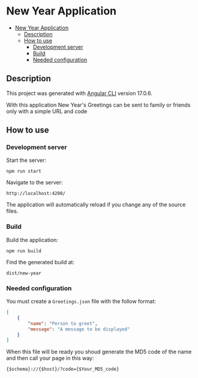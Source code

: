 # New Year Application

- [New Year Application](#new-year-application)
  - [Description](#description)
  - [How to use](#how-to-use)
    - [Development server](#development-server)
    - [Build](#build)
    - [Needed configuration](#needed-configuration)

## Description

This project was generated with [Angular CLI](https://github.com/angular/angular-cli) version 17.0.6.

With this application New Year's Greetings can be sent to family or friends only with a simple URL and code


## How to use

### Development server

Start the server:

`npm run start` 

Navigate to the server:

`http://localhost:4200/`

The application will automatically reload if you change any of the source files.

### Build

Build the application:

`npm run build`
 
Find the generated build at:

`dist/new-year`

### Needed configuration

You must create a `Greetings.json` file with the follow format:

```json
[
    {
        "name": "Person to greet",
        "message": "A message to be displayed"
    }
]
```

When this file will be ready you shoud generate the MD5 code of the name and then call your page in this way:

`{$schema}://{$host}/?code={$Your_MD5_code}`
